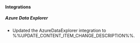 
#### Integrations

##### Azure Data Explorer

- Updated the AzureDataExplorer integration to %%UPDATE_CONTENT_ITEM_CHANGE_DESCRIPTION%%.
